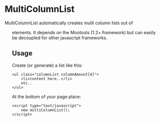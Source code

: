 MultiColumnList
===============

MultiColumnList automatically creates multi column lists out of <ul> elements.
It depends on the Mootools (1.2+ framework) but can easily be decoupled for other javascript frameworks.

Usage
-----

Create (or generate) a list like this:

	<ul class="columnList columnAmount[4]">
		<li>content here..</li>
		etc..
	</ul>

At the bottom of your page place:

	<script type="text/javascript">
		new multiColumnList();
	</script>